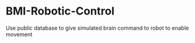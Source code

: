 # BMI-Robotic-Control
Use public database to give simulated brain command to robot to enable movement
